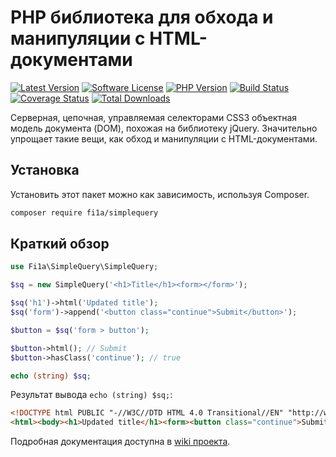 # PHP библиотека для обхода и манипуляции с HTML-документами

[![Latest Version][badge-release]][packagist]
[![Software License][badge-license]][license]
[![PHP Version][badge-php]][php]
[![Build Status][badge-build]][build]
[![Coverage Status][badge-coverage]][coverage]
[![Total Downloads][badge-downloads]][downloads]

Серверная, цепочная, управляемая селекторами CSS3 объектная модель документа (DOM), похожая на библиотеку jQuery.
Значительно упрощает такие вещи, как обход и манипуляции с HTML-документами.

## Установка

Установить этот пакет можно как зависимость, используя Composer.

``` bash
composer require fi1a/simplequery
```

## Краткий обзор

```php
use Fi1a\SimpleQuery\SimpleQuery;

$sq = new SimpleQuery('<h1>Title</h1><form></form>');

$sq('h1')->html('Updated title');
$sq('form')->append('<button class="continue">Submit</button>');

$button = $sq('form > button');

$button->html(); // Submit
$button->hasClass('continue'); // true

echo (string) $sq;
```

Результат вывода `echo (string) $sq;`:

```html
<!DOCTYPE html PUBLIC "-//W3C//DTD HTML 4.0 Transitional//EN" "http://www.w3.org/TR/REC-html40/loose.dtd">
<html><body><h1>Updated title</h1><form><button class="continue">Submit</button></form></body></html>
```

Подробная документация доступна в [wiki проекта](https://github.com/fi1a/simplequery/wiki).

[badge-release]: https://img.shields.io/packagist/v/fi1a/simplequery?label=release
[badge-license]: https://img.shields.io/github/license/fi1a/simplequery?style=flat-square
[badge-php]: https://img.shields.io/packagist/php-v/fi1a/simplequery?style=flat-square
[badge-build]: https://img.shields.io/travis/fi1a/simplequery?style=flat-square
[badge-coverage]: https://img.shields.io/coveralls/github/fi1a/simplequery/master.svg?style=flat-square
[badge-downloads]: https://img.shields.io/packagist/dt/fi1a/simplequery.svg?style=flat-square&colorB=mediumvioletred

[packagist]: https://packagist.org/packages/fi1a/simplequery
[license]: https://github.com/fi1a/simplequery/blob/master/LICENSE
[php]: https://php.net
[build]: https://travis-ci.org/fi1a/simplequery
[coverage]: https://coveralls.io/r/fi1a/simplequery?branch=master
[downloads]: https://packagist.org/packages/fi1a/simplequery